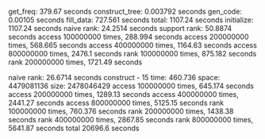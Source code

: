 
get_freq: 379.67 seconds
construct_tree: 0.003792 seconds
gen_code: 0.00105 seconds
fill_data: 727.561 seconds
total: 1107.24 seconds
initialize: 1107.24 seconds
naive rank: 24.2514 seconds
support rank: 50.8874 seconds
access 100000000 times, 288.994 seconds
access 200000000 times, 568.665 seconds
access 400000000 times, 1164.63 seconds
access 800000000 times, 2476.1 seconds
rank 100000000 times, 875.182 seconds
rank 200000000 times, 1721.49 seconds

naive rank: 26.6714 seconds
construct - 15
time: 460.736
space: 4479081136
size: 2478046429
access 100000000 times, 645.174 seconds
access 200000000 times, 1289.13 seconds
access 400000000 times, 2441.27 seconds
access 800000000 times, 5125.15 seconds
rank 100000000 times, 760.376 seconds
rank 200000000 times, 1438.38 seconds
rank 400000000 times, 2867.85 seconds
rank 800000000 times, 5641.87 seconds
total 20696.6 seconds